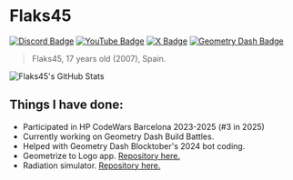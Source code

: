 # Flaks45
[![Discord Badge][DiscordBadge]][Discord]
[![YouTube Badge][YouTubeBadge]][YouTube]
[![X Badge][XBadge]][X]
[![Geometry Dash Badge][GeometryDashBadge]][GeometryDash]

> Flaks45, 17 years old (2007), Spain.

![Flaks45's GitHub Stats][GitHubStats]

## Things I have done:
- Participated in HP CodeWars Barcelona 2023-2025 (#3 in 2025)
- Currently working on Geometry Dash Build Battles.
- Helped with Geometry Dash Blocktober's 2024 bot coding.
- Geometrize to Logo app. [Repository here.][GeometrizeToLogo]
- Radiation simulator. [Repository here.][RadiationSimulator]

[GitHubStats]: https://github-readme-stats.vercel.app/api/top-langs/?username=Flaks45&langs_count=100&hide=assembly
[DiscordBadge]: https://img.shields.io/badge/Discord-7289DA?style=for-the-badge&logo=discord&logoColor=white
[Discord]: https://discord.com/users/626491450955399188
[YouTubeBadge]: https://img.shields.io/badge/YouTube-FF0000?style=for-the-badge&logo=youtube&logoColor=white
[YouTube]: https://www.youtube.com/@flaks8909
[XBadge]: https://img.shields.io/badge/Twitter-1DA1F2?style=for-the-badge&logo=twitter&logoColor=white
[X]: https://x.com/Flaks453
[GeometryDashBadge]: https://img.shields.io/badge/Geometry%20Dash-FF5500?style=for-the-badge&logo=geometrydash&logoColor=white
[GeometryDash]: https://gdbrowser.com/u/flaks45
[GeometrizeToLogo]: https://github.com/Flaks45/Geometrize-to-logo
[CSharpLessons]: https://github.com/Flaks45/C-Sharp-OOP-lessons/tree/main
[RadiationSimulator]: http://github.com/Flaks45/radiation_simulator/
